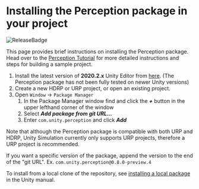 # Installing the Perception package in your project

![ReleaseBadge](https://badge-proxy.cds.internal.unity3d.com/5ab9a162-9dd0-4ba1-ba41-cf25378a927a)

This page provides brief instructions on installing the Perception package. Head over to the [Perception Tutorial](Tutorial/TUTORIAL.md) for more detailed instructions and steps for building a sample project.


1. Install the latest version of **2020.2.x** Unity Editor from [here](https://unity3d.com/get-unity/download/archive). (The Perception package has not been fully tested on newer Unity versions)
1. Create a new HDRP or URP project, or open an existing project.
1. Open `Window` ->  `Package Manager`
	1. In the Package Manager window find and click the ***+*** button in the upper lefthand corner of the window
	1. Select ***Add package from git URL...***
	1. Enter `com.unity.perception` and click ***Add***

Note that although the Perception package is compatible with both URP and HDRP, Unity Simulation currently only supports URP projects, therefore a URP project is recommended. 

If you want a specific version of the package, append the version to the end of the "git URL". Ex. `com.unity.perception@0.8.0-preview.4`

To install from a local clone of the repository, see [installing a local package](https://docs.unity3d.com/Manual/upm-ui-local.html) in the Unity manual.
